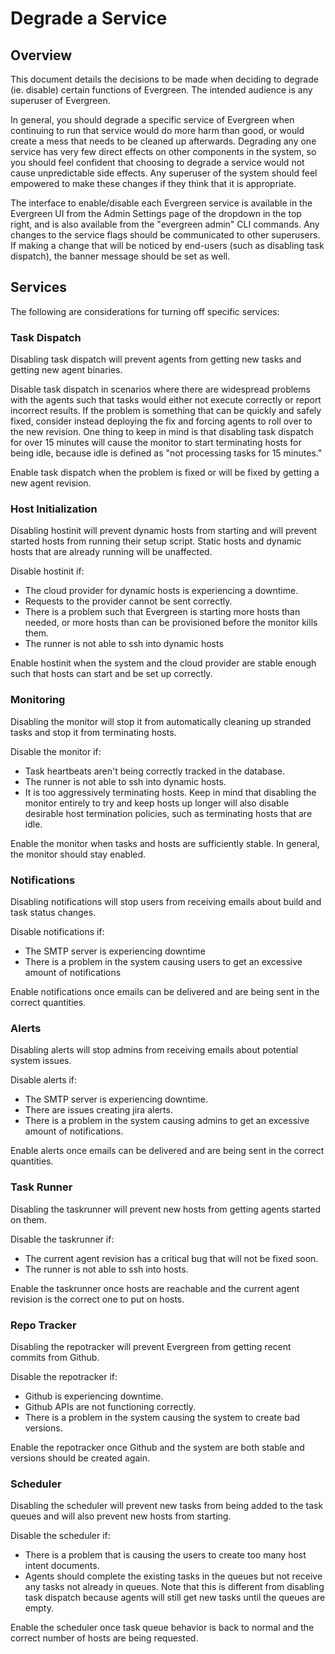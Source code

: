# Degrade a Service

## Overview

This document details the decisions to be made when deciding to degrade
(ie. disable) certain functions of Evergreen. The intended audience is
any superuser of Evergreen.

In general, you should degrade a specific service of Evergreen when
continuing to run that service would do more harm than good, or would
create a mess that needs to be cleaned up afterwards. Degrading any one
service has very few direct effects on other components in the system,
so you should feel confident that choosing to degrade a service would
not cause unpredictable side effects. Any superuser of the system should
feel empowered to make these changes if they think that it is
appropriate.

The interface to enable/disable each Evergreen service is available in
the Evergreen UI from the Admin Settings page of the dropdown in the top
right, and is also available from the \"evergreen admin\" CLI commands.
Any changes to the service flags should be communicated to other
superusers. If making a change that will be noticed by end-users (such
as disabling task dispatch), the banner message should be set as well.

## Services

The following are considerations for turning off specific services:

### Task Dispatch

Disabling task dispatch will prevent agents from getting new tasks and
getting new agent binaries.

Disable task dispatch in scenarios where there are widespread problems
with the agents such that tasks would either not execute correctly or
report incorrect results. If the problem is something that can be
quickly and safely fixed, consider instead deploying the fix and forcing
agents to roll over to the new revision. One thing to keep in mind is
that disabling task dispatch for over 15 minutes will cause the monitor
to start terminating hosts for being idle, because idle is defined as
\"not processing tasks for 15 minutes.\"

Enable task dispatch when the problem is fixed or will be fixed by
getting a new agent revision.

### Host Initialization

Disabling hostinit will prevent dynamic hosts from starting and will
prevent started hosts from running their setup script. Static hosts and
dynamic hosts that are already running will be unaffected.

Disable hostinit if:

-   The cloud provider for dynamic hosts is experiencing a downtime.
-   Requests to the provider cannot be sent correctly.
-   There is a problem such that Evergreen is starting more hosts than
    needed, or more hosts than can be provisioned before the monitor
    kills them.
-   The runner is not able to ssh into dynamic hosts

Enable hostinit when the system and the cloud provider are stable enough
such that hosts can start and be set up correctly.

### Monitoring

Disabling the monitor will stop it from automatically cleaning up
stranded tasks and stop it from terminating hosts.

Disable the monitor if:

-   Task heartbeats aren't being correctly tracked in the database.
-   The runner is not able to ssh into dynamic hosts.
-   It is too aggressively terminating hosts. Keep in mind that
    disabling the monitor entirely to try and keep hosts up longer will
    also disable desirable host termination policies, such as
    terminating hosts that are idle.

Enable the monitor when tasks and hosts are sufficiently stable. In
general, the monitor should stay enabled.

### Notifications

Disabling notifications will stop users from receiving emails about
build and task status changes.

Disable notifications if:

-   The SMTP server is experiencing downtime
-   There is a problem in the system causing users to get an excessive
    amount of notifications

Enable notifications once emails can be delivered and are being sent in
the correct quantities.

### Alerts

Disabling alerts will stop admins from receiving emails about potential
system issues.

Disable alerts if:

-   The SMTP server is experiencing downtime.
-   There are issues creating jira alerts.
-   There is a problem in the system causing admins to get an excessive
    amount of notifications.

Enable alerts once emails can be delivered and are being sent in the
correct quantities.

### Task Runner

Disabling the taskrunner will prevent new hosts from getting agents
started on them.

Disable the taskrunner if:

-   The current agent revision has a critical bug that will not be fixed
    soon.
-   The runner is not able to ssh into hosts.

Enable the taskrunner once hosts are reachable and the current agent
revision is the correct one to put on hosts.

### Repo Tracker

Disabling the repotracker will prevent Evergreen from getting recent
commits from Github.

Disable the repotracker if:

-   Github is experiencing downtime.
-   Github APIs are not functioning correctly.
-   There is a problem in the system causing the system to create bad
    versions.

Enable the repotracker once Github and the system are both stable and
versions should be created again.

### Scheduler

Disabling the scheduler will prevent new tasks from being added to the
task queues and will also prevent new hosts from starting.

Disable the scheduler if:

-   There is a problem that is causing the users to create too many host
    intent documents.
-   Agents should complete the existing tasks in the queues but not
    receive any tasks not already in queues. Note that this is different
    from disabling task dispatch because agents will still get new tasks
    until the queues are empty.

Enable the scheduler once task queue behavior is back to normal and the
correct number of hosts are being requested.
